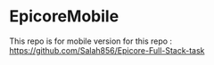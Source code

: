 # EpicoreMobile

This repo is for mobile version for this repo : https://github.com/Salah856/Epicore-Full-Stack-task

